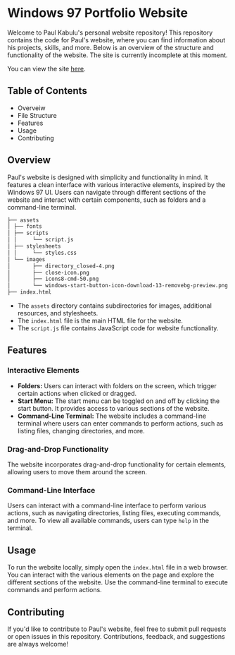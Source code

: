 # Windows 97 Portfolio Website

Welcome to Paul Kabulu's personal website repository! This repository contains the code for Paul's website, where you can find information about his projects, skills, and more. Below is an overview of the structure and functionality of the website. The site is currently incomplete at this moment.

You can view the site [here](https://paulkabzz.github.io/windows-97/).

## Table of Contents

+ Overveiw
+ File Structure
+ Features
+ Usage 
+ Contributing

## Overview

Paul's website is designed with simplicity and functionality in mind. It features a clean interface with various interactive elements, inspired by the Windows 97 UI. Users can navigate through different sections of the website and interact with certain components, such as folders and a command-line terminal.

``` bash
├── assets
│ ├── fonts
│ ├── scripts
│ │     └── script.js
│ ├── stylesheets
│ │     └── styles.css
│ └── images
│       ├── directory_closed-4.png
│       ├── close-icon.png
│       ├── icons8-cmd-50.png
│       └── windows-start-button-icon-download-13-removebg-preview.png
├── index.html
```

+ The ``assets`` directory contains subdirectories for images, additional resources, and stylesheets.
+ The ``index.html`` file is the main HTML file for the website.
+ The ``script.js`` file contains JavaScript code for website functionality.

## Features

### Interactive Elements

+ **Folders:** Users can interact with folders on the screen, which trigger certain actions when clicked or dragged.
+ **Start Menu:** The start menu can be toggled on and off by clicking the start button. It provides access to various sections of the website.
+ **Command-Line Terminal:** The website includes a command-line terminal where users can enter commands to perform actions, such as listing files, changing directories, and more.

### Drag-and-Drop Functionality

The website incorporates drag-and-drop functionality for certain elements, allowing users to move them around the screen.

### Command-Line Interface

Users can interact with a command-line interface to perform various actions, such as navigating directories, listing files, executing commands, and more. To view all available commands, users can type ``help`` in the terminal.

## Usage

To run the website locally, simply open the ``index.html`` file in a web browser. You can interact with the various elements on the page and explore the different sections of the website. Use the command-line terminal to execute commands and perform actions.

## Contributing

If you'd like to contribute to Paul's website, feel free to submit pull requests or open issues in this repository. Contributions, feedback, and suggestions are always welcome!

